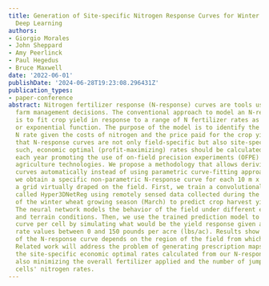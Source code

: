 ```yaml
---
title: Generation of Site-specific Nitrogen Response Curves for Winter Wheat using
  Deep Learning
authors:
- Giorgio Morales
- John Sheppard
- Amy Peerlinck
- Paul Hegedus
- Bruce Maxwell
date: '2022-06-01'
publishDate: '2024-06-28T19:23:08.296431Z'
publication_types:
- paper-conference
abstract: Nitrogen fertilizer response (N-response) curves are tools used to support
  farm management decisions. The conventional approach to model an N-response curve
  is to fit crop yield in response to a range of N fertilizer rates as a quadratic
  or exponential function. The purpose of the model is to identify the profit-maximizing
  N rate given the costs of nitrogen and the price paid for the crop yield. We show
  that N-response curves are not only field-specific but also site-specific and, as
  such, economic optimal (profit-maximizing) rates should be calculated for each field
  each year promoting the use of on-field precision experiments (OFPE) utilizing precision
  agriculture technologies. We propose a methodology that allows deriving N-response
  curves automatically instead of using parametric curve-fitting approaches. Thus,
  we obtain a specific non-parametric N-response curve for each 10 m x 10 m cell of
  a grid virtually draped on the field. First, we train a convolutional neural network
  called Hyper3DNetReg using remotely sensed data collected during the early stage
  of the winter wheat growing season (March) to predict crop harvest yield values.
  The neural network models the behavior of the field under different environmental
  and terrain conditions. Then, we use the trained prediction model to obtain an N-response
  curve per cell by simulating what would be the yield response given a range of nitrogen
  rate values between 0 and 150 pounds per acre (lbs/ac). Results show that the shape
  of the N-response curve depends on the region of the field from which it was calculated.
  Related work will address the problem of generating prescription maps that merge
  the site-specific economic optimal rates calculated from our N-response curves while
  also minimizing the overall fertilizer applied and the number of jumps between consecutive
  cells' nitrogen rates.
---
```

